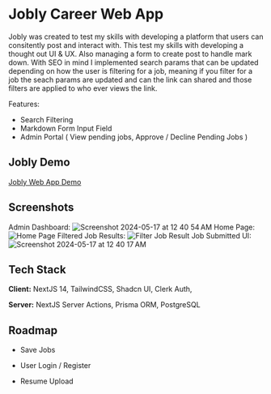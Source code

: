 
# Jobly Career Web App

Jobly was created to test my skills with developing a platform that users can consitently post and interact with. This test my skills with developing a thought out UI & UX. Also managing a form to create post to handle mark down. With SEO in mind I implemented search params that can be updated depending on how the user is filtering for a job, meaning if you filter for a job the seach params are updated and can the link can shared and those filters are applied to who ever views the link.

Features:
- Search Filtering
- Markdown Form Input Field
- Admin Portal ( View pending jobs, Approve / Decline Pending Jobs ) 


## Jobly Demo

[Jobly Web App Demo](https://jobly-careers.vercel.app/)


## Screenshots
Admin Dashboard:
![Screenshot 2024-05-17 at 12 40 54 AM](https://github.com/MiguelCamilo/Jobly/assets/52728963/fbd0ffbb-3baa-4ce6-91ff-04867379a124)
Home Page:
![Home Page](https://github.com/MiguelCamilo/Jobly/assets/52728963/6cceb79d-4add-47e7-8d9d-9fbc6d2d452d)
Filtered Job Results:
![Filter Job Result](https://github.com/MiguelCamilo/Jobly/assets/52728963/6f0f6ded-7a43-408a-ad0e-27fecf426430)
Job Submitted UI:
![Screenshot 2024-05-17 at 12 40 17 AM](https://github.com/MiguelCamilo/Jobly/assets/52728963/2230c989-3984-4fd7-9e46-c23027d9a02a)



## Tech Stack

**Client:** NextJS 14, TailwindCSS, Shadcn UI, Clerk Auth, 

**Server:** NextJS Server Actions, Prisma ORM, PostgreSQL


## Roadmap

- Save Jobs

- User Login / Register

- Resume Upload


